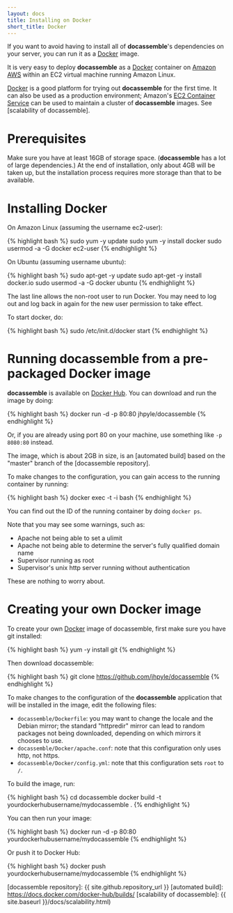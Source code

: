 ```yaml
---
layout: docs
title: Installing on Docker
short_title: Docker
---
```


If you want to avoid having to install all of **docassemble**'s
dependencies on your server, you can run it as a [Docker] image.

It is very easy to deploy **docassemble** as a [Docker] container on
[Amazon AWS] within an EC2 virtual machine running Amazon Linux.

[Docker] is a good platform for trying out **docassemble** for the
first time.  It can also be used as a production environment; Amazon's
[EC2 Container Service](https://aws.amazon.com/ecs/) can be used to
maintain a cluster of **docassemble** images.  See
[scalability of docassemble].

# Prerequisites

Make sure you have at least 16GB of storage space.  (**docassemble**
has a lot of large dependencies.)  At the end of installation, only
about 4GB will be taken up, but the installation process requires more
storage than that to be available.

# Installing Docker

On Amazon Linux (assuming the username ec2-user):

{% highlight bash %}
sudo yum -y update
sudo yum -y install docker
sudo usermod -a -G docker ec2-user
{% endhighlight %}

On Ubuntu (assuming username ubuntu):

{% highlight bash %}
sudo apt-get -y update
sudo apt-get -y install docker.io
sudo usermod -a -G docker ubuntu
{% endhighlight %}

The last line allows the non-root user to run Docker.  You may need to
log out and log back in again for the new user permission to take
effect.

To start docker, do:

{% highlight bash %}
sudo /etc/init.d/docker start
{% endhighlight %}

# Running docassemble from a pre-packaged Docker image

**docassemble** is available on
[Docker Hub](https://hub.docker.com/r/jhpyle/docassemble/).  You can
download and run the image by doing:

{% highlight bash %}
docker run -d -p 80:80 jhpyle/docassemble
{% endhighlight %}

Or, if you are already using port 80 on your machine, use something
like `-p 8080:80` instead.

The image, which is about 2GB in size, is an [automated build] based
on the "master" branch of the [docassemble repository].

To make changes to the configuration, you can gain access to the
running container by running:

{% highlight bash %}
docker exec -t -i <containerid> bash
{% endhighlight %}

You can find out the ID of the running container by doing `docker ps`.

Note that you may see some warnings, such as:

* Apache not being able to set a ulimit
* Apache not being able to determine the server's fully qualified
domain name
* Supervisor running as root
* Supervisor's unix http server running without authentication

These are nothing to worry about.

# Creating your own Docker image

To create your own [Docker] image of docassemble, first make sure you
have git installed:

{% highlight bash %}
yum -y install git
{% endhighlight %}

Then download docassemble:

{% highlight bash %}
git clone https://github.com/jhpyle/docassemble
{% endhighlight %}

To make changes to the configuration of the **docassemble**
application that will be installed in the image, edit the following
files:

* `docassemble/Dockerfile`: you may want to change the locale and the
  Debian mirror; the standard "httpredir" mirror can lead to random
  packages not being downloaded, depending on which mirrors it chooses
  to use.
* `docassemble/Docker/apache.conf`: note that this configuration only
  uses http, not https.
* `docassemble/Docker/config.yml`: note that this configuration sets
  `root` to `/`.

To build the image, run:

{% highlight bash %}
cd docassemble
docker build -t yourdockerhubusername/mydocassemble .
{% endhighlight %}

You can then run your image:

{% highlight bash %}
docker run -d -p 80:80 yourdockerhubusername/mydocassemble
{% endhighlight %}

Or push it to Docker Hub:

{% highlight bash %}
docker push yourdockerhubusername/mydocassemble
{% endhighlight %}

[Docker]: https://www.docker.com/
[Amazon AWS]: http://aws.amazon.com
[docassemble repository]: {{ site.github.repository_url }}
[automated build]: https://docs.docker.com/docker-hub/builds/
[scalability of docassemble]: {{ site.baseurl }}/docs/scalability.html)
